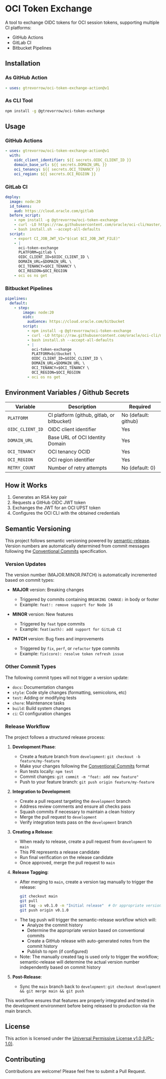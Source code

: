 # OCI Token Exchange

A tool to exchange OIDC tokens for OCI session tokens, supporting multiple CI platforms:
- GitHub Actions
- GitLab CI
- Bitbucket Pipelines

## Installation

### As GitHub Action
```yaml
- uses: gtrevorrow/oci-token-exchange-action@v1
```

### As CLI Tool
```bash
npm install -g @gtrevorrow/oci-token-exchange
```

## Usage

### GitHub Actions
```yaml
- uses: gtrevorrow/oci-token-exchange-action@v1
  with:
    oidc_client_identifier: ${{ secrets.OIDC_CLIENT_ID }}
    domain_base_url: ${{ secrets.DOMAIN_URL }}
    oci_tenancy: ${{ secrets.OCI_TENANCY }}
    oci_region: ${{ secrets.OCI_REGION }}
```

### GitLab CI
```yaml
deploy:
  image: node:20
  id_tokens:
    aud: https://cloud.oracle.com/gitlab
  before_script:
    - npm install -g @gtrevorrow/oci-token-exchange
    - curl -LO https://raw.githubusercontent.com/oracle/oci-cli/master/scripts/install/install.sh
    - bash install.sh --accept-all-defaults
  script:
    - export CI_JOB_JWT_V2="$(cat $CI_JOB_JWT_FILE)"
    - |
      oci-token-exchange
      PLATFORM=gitlab \
      OIDC_CLIENT_ID=$OIDC_CLIENT_ID \
      DOMAIN_URL=$DOMAIN_URL \
      OCI_TENANCY=$OCI_TENANCY \
      OCI_REGION=$OCI_REGION
    - oci os ns get
```

### Bitbucket Pipelines
```yaml
pipelines:
  default:
    - step:
        image: node:20
        oidc: 
          audience: https://cloud.oracle.com/bitbucket
        script:
          - npm install -g @gtrevorrow/oci-token-exchange
          - curl -LO https://raw.githubusercontent.com/oracle/oci-cli/master/scripts/install/install.sh
          - bash install.sh --accept-all-defaults
          - |
            oci-token-exchange
            PLATFORM=bitbucket \
            OIDC_CLIENT_ID=$OIDC_CLIENT_ID \
            DOMAIN_URL=$DOMAIN_URL \
            OCI_TENANCY=$OCI_TENANCY \
            OCI_REGION=$OCI_REGION
          - oci os ns get
```

## Environment Variables / Github Secrets 

| Variable | Description | Required |
|----------|-------------|----------|
| `PLATFORM` | CI platform (github, gitlab, or bitbucket) | No (default: github) |
| `OIDC_CLIENT_ID` | OIDC client identifier | Yes |
| `DOMAIN_URL` | Base URL of OCI Identity Domain | Yes |
| `OCI_TENANCY` | OCI tenancy OCID | Yes |
| `OCI_REGION` | OCI region identifier | Yes |
| `RETRY_COUNT` | Number of retry attempts | No (default: 0) |

## How it Works

1. Generates an RSA key pair 
2. Requests a GitHub OIDC JWT token
3. Exchanges the JWT for an OCI UPST token
4. Configures the OCI CLI with the obtained credentials

## Semantic Versioning

This project follows semantic versioning powered by [semantic-release](https://github.com/semantic-release/semantic-release). Version numbers are automatically determined from commit messages following the [Conventional Commits](https://www.conventionalcommits.org/) specification.

### Version Updates

The version number (MAJOR.MINOR.PATCH) is automatically incremented based on commit types:

- **MAJOR** version: Breaking changes
  - Triggered by commits containing `BREAKING CHANGE:` in body or footer
  - Example: `feat!: remove support for Node 16`

- **MINOR** version: New features
  - Triggered by `feat` type commits
  - Example: `feat(auth): add support for GitLab CI`

- **PATCH** version: Bug fixes and improvements
  - Triggered by `fix`, `perf`, or `refactor` type commits
  - Example: `fix(core): resolve token refresh issue`

### Other Commit Types

The following commit types will not trigger a version update:
- `docs`: Documentation changes
- `style`: Code style changes (formatting, semicolons, etc)
- `test`: Adding or modifying tests
- `chore`: Maintenance tasks
- `build`: Build system changes
- `ci`: CI configuration changes

### Release Workflow

The project follows a structured release process:

1. **Development Phase**:
   - Create a feature branch from `development`: `git checkout -b feature/my-feature`
   - Make your changes following the [Conventional Commits](https://www.conventionalcommits.org/) format
   - Run tests locally: `npm test`
   - Commit changes: `git commit -m "feat: add new feature"`
   - Push to your feature branch: `git push origin feature/my-feature`

2. **Integration to Development**:
   - Create a pull request targeting the `development` branch
   - Address review comments and ensure all checks pass
   - Squash commits if necessary to maintain a clean history
   - Merge the pull request to `development`
   - Verify integration tests pass on the `development` branch

3. **Creating a Release**:
   - When ready to release, create a pull request from `development` to `main`
   - This PR represents a release candidate
   - Run final verification on the release candidate
   - Once approved, merge the pull request to `main`

4. **Release Tagging**:
   - After merging to `main`, create a version tag manually to trigger the release:
     ```bash
     git checkout main
     git pull
     git tag -a v0.1.0 -m "Initial release"  # Or appropriate version
     git push origin v0.1.0
     ```
   - The tag push will trigger the semantic-release workflow which will:
     - Analyze the commit history
     - Determine the appropriate version based on conventional commits
     - Create a GitHub release with auto-generated notes from the commit history
     - Publish to npm (if configured)
   - Note: The manually created tag is used only to trigger the workflow; semantic-release 
     will determine the actual version number independently based on commit history

5. **Post-Release**:
   - Sync the `main` branch back to `development`: `git checkout development && git merge main && git push`

This workflow ensures that features are properly integrated and tested in the development environment before being released to production via the main branch.

## License

This action is licensed under the [Universal Permissive License v1.0 (UPL-1.0)](LICENSE.txt).

## Contributing

Contributions are welcome! Please feel free to submit a Pull Request.
